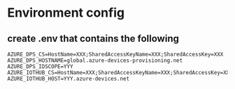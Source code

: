 # Environment config

## create .env that contains the following
```
AZURE_DPS_CS=HostName=XXX;SharedAccessKeyName=XXX;SharedAccessKey=XXX
AZURE_DPS_HOSTNAME=global.azure-devices-provisioning.net
AZURE_DPS_IDSCOPE=YYY
AZURE_IOTHUB_CS=HostName=XXX;SharedAccessKeyName=XXX;SharedAccessKey=XXX
AZURE_IOTHUB_HOST=YYY.azure-devices.net
```

